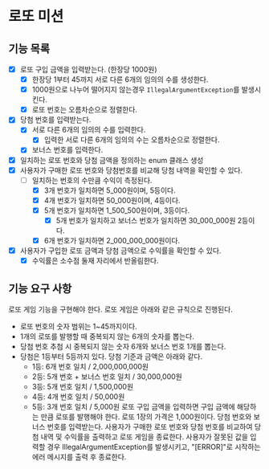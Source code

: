 # 로또 미션

## 기능 목록

- [x] 로또 구입 금액을 입력받는다. (한장당 1000원)
    - [x] 한장당 1부터 45까지 서로 다른 6개의 임의의 수를 생성한다.
    - [x] 1000원으로 나누어 떨어지지 않는경우 `IllegalArgumentException`를 발생시킨다.
    - [x] 로또 번호는 오름차순으로 정렬한다.

- [x] 당첨 번호를 입력받는다.
    - [x] 서로 다른 6개의 임의의 수를 입력한다.
        - [x] 입력한 서로 다른 6개의 임의의 수는 오름차순으로 정렬한다.
    - [x] 보너스 번호를 입력한다.
- [x] 일치하는 로또 번호와 당첨 금액을 정의하는 enum 클래스 생성 
- [x] 사용자가 구매한 로또 번호와 당첨번호를 비교해 당첨 내역을 확인할 수 있다.
    - [ ] 일치하는 번호의 수만큼 수익이 측정된다.
        - [x] 3개 번호가 일치하면 5_000원이며, 5등이다.
        - [x] 4개 번호가 일치하면 50_000원이며, 4등이다.
        - [x] 5개 번호가 일치하면 1_500_500원이며, 3등이다.
            - [x] 5개 번호가 일치하고 보너스 번호가 일치하면 30_000_000원 2등이다.
        - [x] 6개 번호가 일치하면 2_000_000_000원이다.

- [x] 사용자가 구입한 로또 금액과 당첨 금액으로 수익률을 확인할 수 있다.
    - [x] 수익률은 소수점 둘재 자리에서 반올림한다.

## 기능 요구 사항

로또 게임 기능을 구현해야 한다. 로또 게임은 아래와 같은 규칙으로 진행된다.

- 로또 번호의 숫자 범위는 1~45까지이다.
- 1개의 로또를 발행할 때 중복되지 않는 6개의 숫자를 뽑는다.
- 당첨 번호 추첨 시 중복되지 않는 숫자 6개와 보너스 번호 1개를 뽑는다.
- 당첨은 1등부터 5등까지 있다. 당첨 기준과 금액은 아래와 같다.
    - 1등: 6개 번호 일치 / 2,000,000,000원
    - 2등: 5개 번호 + 보너스 번호 일치 / 30,000,000원
    - 3등: 5개 번호 일치 / 1,500,000원
    - 4등: 4개 번호 일치 / 50,000원
    - 5등: 3개 번호 일치 / 5,000원
      로또 구입 금액을 입력하면 구입 금액에 해당하는 만큼 로또를 발행해야 한다.
      로또 1장의 가격은 1,000원이다.
      당첨 번호와 보너스 번호를 입력받는다.
      사용자가 구매한 로또 번호와 당첨 번호를 비교하여 당첨 내역 및 수익률을 출력하고 로또 게임을 종료한다.
      사용자가 잘못된 값을 입력할 경우 IllegalArgumentException를 발생시키고,
      "[ERROR]"로 시작하는 에러 메시지를 출력 후 종료한다.